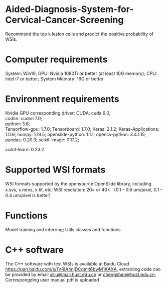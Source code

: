 # Aided-Diagnosis-System-for-Cervical-Cancer-Screening
Recommend the top k lesion cells and predict the positive probability of WSIs.

# Computer requirements
System: Win10; 
GPU: Nvidia 1080Ti or better (at least 10G memory); 
CPU: Intel i7 or better;
System Memory: 16G or better

# Environment requirements
Nvidia GPU corresponding driver;
CUDA: cuda 9.0; \
cudnn: cudnn 7.0; \
python: 3.6; \
Tensorflow-gpu: 1.7.0;
Tensorboard: 1.7.0;
Keras: 2.1.2;
Keras-Applications: 1.0.6;
numpy: 1.19.5;
openslide-python: 1.1.1;
opencv-python: 3.4.1.15;
pandas: 0.20.3;
scikit-image: 0.17.2;

scikit-learn: 0.23.2

# Supported WSI formats
WSI formats supported by the opensource OpenSlide library, including x.svs, x.mrxs, x.tif, etc;
WSI resolution: 20× or 40× （0.1 – 0.6 um/pixel, 0.1 – 0.4 um/pixel is better)

# Functions
Model training and inferring;
Utils classes and functions

# C++ software 
The C++ software with test WSIs is available at Baidu Cloud 
https://pan.baidu.com/s/1VRlA4njDCqmit6bwM1KAXA, extracting code can be provided by email xlliu@mail.hust.edu.cn or chengshen@hust.edu.cn;
Correspongding  user manual pdf is uploaded

